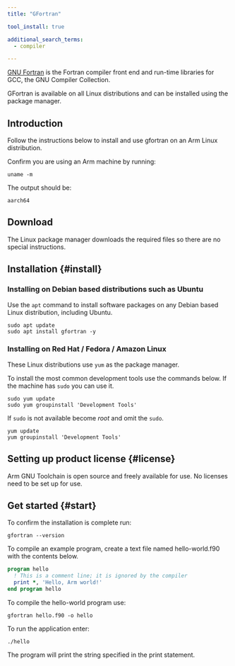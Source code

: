 ```yaml
---
title: "GFortran"

tool_install: true

additional_search_terms:
  - compiler

---
```

[GNU Fortran](https://gcc.gnu.org/fortran/) is the Fortran compiler front end and run-time libraries for GCC, the GNU Compiler Collection.

GFortran is available on all Linux distributions and can be installed using the package manager.

## Introduction

Follow the instructions below to install and use gfortran on an Arm Linux distribution.

Confirm you are using an Arm machine by running:

```console
uname -m
```

The output should be:

```console
aarch64
```

## Download 

The Linux package manager downloads the required files so there are no special instructions.

## Installation {#install}

### Installing on Debian based distributions such as Ubuntu

Use the `apt` command to install software packages on any Debian based Linux distribution, including Ubuntu.

```console
sudo apt update
sudo apt install gfortran -y
```

### Installing on Red Hat / Fedora / Amazon Linux

These Linux distributions use `yum` as the package manager. 

To install the most common development tools use the commands below. If the machine has `sudo` you can use it.

```console
sudo yum update
sudo yum groupinstall 'Development Tools'
```

If `sudo` is not available become _root_ and omit the `sudo`.

```console
yum update
yum groupinstall 'Development Tools'
```

## Setting up product license {#license}

Arm GNU Toolchain is open source and freely available for use. No licenses need to be set up for use.

## Get started {#start}

To confirm the installation is complete run:

```console
gfortran --version
```

To compile an example program, create a text file named hello-world.f90 with the contents below.

```fortran
program hello
  ! This is a comment line; it is ignored by the compiler
  print *, 'Hello, Arm world!'
end program hello
```

To compile the hello-world program use:

```console
gfortran hello.f90 -o hello
```

To run the application enter:

```console
./hello
```

The program will print the string specified in the print statement.

